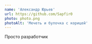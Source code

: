 ```yaml
---
name: 'Александр Юрьев'
url: https://github.com/Sapfir0
photo: photo.png
photoAlt: 'Мечеть и булочка с корицей'
---
```

Просто разработчик